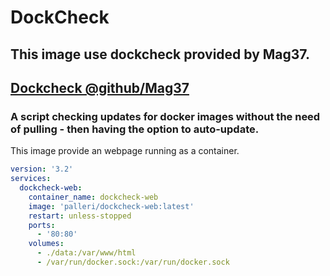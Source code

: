 # DockCheck
## This image use dockcheck provided by Mag37.
[Dockcheck @github/Mag37](https://github.com/mag37/dockcheck)
-------

### A script checking updates for docker images without the need of pulling - then having the option to auto-update.

This image provide an webpage running as a container.


```yml
version: '3.2'
services:
  dockcheck-web:
    container_name: dockcheck-web
    image: 'palleri/dockcheck-web:latest'
    restart: unless-stopped
    ports:
      - '80:80'
    volumes:
      - ./data:/var/www/html
      - /var/run/docker.sock:/var/run/docker.sock
```

